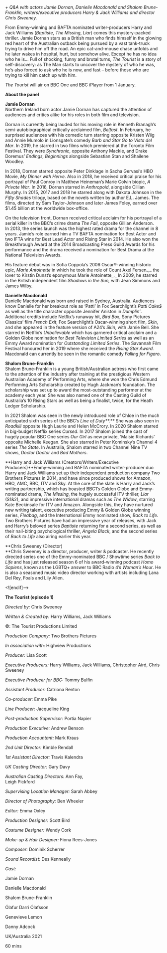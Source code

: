 

_+ Q&A with actors Jamie Dornan, Danielle Macdonald and Shalom  Brune-Franklin, writers/executive producers Harry & Jack Williams and  director Chris Sweeney._

From Emmy-winning and BAFTA nominated writer-producers Harry and Jack Williams (_Baptiste_, _The Missing_, _Liar_) comes this mystery-packed thriller. Jamie Dornan stars as a British man who finds himself in the glowing red heart of the Australian outback being pursued by a vast tank-truck trying to drive him off the road. An epic cat-and-mouse chase unfolds and he later wakes in hospital, hurt, but somehow alive. Except he has no idea who he is... Full of shocking, funny and brutal turns, _The Tourist_ is a story of self-discovery: as The Man starts to uncover the mystery of who he was, he’s also forced to ask who he is now, and fast – before those who are trying to kill him catch up with him.

_The Tourist_ will air on BBC One and BBC iPlayer from 1 January.

**About the panel**

**Jamie Dornan**  
Northern Ireland born actor Jamie Dornan has captured the attention of audiences and critics alike for his roles in both film and television.

Dornan is currently being lauded for his moving role in Kenneth Branagh’s semi-autobiographical critically acclaimed film, _Belfast_. In February, he surprised audiences with his comedic turn starring opposite Kristen Wiig and Annie Mumolo in Lionsgate’s comedy _Barb and Star Go to Vista del Mar_. In 2019, he starred in two films which premiered at the Toronto Film Festival. They were _Synchronic_, opposite Anthony Mackie, and Drake Doremus’ _Endings, Beginnings_ alongside Sebastian Stan and Shailene Woodley.

In 2018, Dornan starred opposite Peter Dinklage in Sacha Gervasi’s HBO Movie, _My Dinner with Herve_. Also in 2018, he received critical praise for his portrayal of Paul Conroy in Matthew Heineman’s Marie Colvin biopic, _A Private War_. In 2016, Dornan starred in _Anthropoid_, alongside Cillian Murphy. In 2015, 2017 and 2018 he starred along with Dakota Johnson in the _Fifty Shades_ trilogy, based on the novels written by author E.L. James. The films, directed by Sam Taylor-Johnson and later James Foley, earned over $1.45 billion at the worldwide box-office.

On the television front, Dornan received critical acclaim for his portrayal of a serial killer in the BBC’s crime drama _The Fall_, opposite Gillian Anderson.  
In 2013, the series launch was the highest rated drama for the channel in 8 years. Jamie’s role earned him a TV BAFTA nomination for Best Actor and two IFTA wins for Best Lead Actor and Rising Star in 2014. He also won the Breakthrough Award at the 2014 Broadcasting Press Guild Awards for his performance and the drama received a nomination for Best Drama at the National Television Awards.

His feature debut was in Sofia Coppola’s 2006 Oscar®-winning historic epic, _Marie Antoinette_ in which  he took the role of Count Axel Fersen_,_ the lover to Kirstin Dunst’s  eponymous  Marie Antoinette_._ In 2009, he starred in the British independent film _Shadows in the Sun,_ with Jean Simmons and James Wilby.

**Danielle Macdonald**  
Danielle Macdonald was born and raised in Sydney, Australia. Audiences know Danielle for her breakout role as ‘Patti’ in Fox Searchlight’s _Patti Cake$_ as well as the title character opposite Jennifer Aniston in _Dumplin’_. Additional credits include Netflix’s runaway hit, _Bird Box_, Sony Pictures Classics’ film _French Exit_, Fox Searchlight’s Oscar-winning short film, _Skin_, and she appeared in the feature version of A24’s _Skin_, with Jamie Bell. She starred in Netflix’s _Unbelievable_ which has garnered critical acclaim and a Golden Globe nomination for _Best Television Limited Series_ as well as an Emmy Award nomination for _Outstanding Limited Series_. The Savannah Film Festival honoured her in 2019 where she received the _Rising Star Award._ Macdonald can currently be seen in the romantic comedy _Falling for Figaro_.

**Shalom Brune-Franklin**  
Shalom Brune-Franklin is a young British/Australian actress who first came to the attention of the industry after training at the prestigious Western Australian Academy of Performing Arts, where she won the Chris Edmund Performing Arts Scholarship created by Hugh Jackman’s foundation. The scholarship was set up to award the most-outstanding performer at the academy each year. She was also named one of the Casting Guild of Australia’s 10 Rising Stars as well as being a finalist, twice, for the Heath Ledger Scholarship.

In 2021 Shalom was seen in the newly introduced role of Chloe in the much anticipated sixth series of the BBC’s _Line of Duty**.**_ She was also seen in _Roadkill_ opposite Hugh Laurie and Helen McCrory. In 2020 Shalom starred in big-budget Netflix series _Cursed_.  In 2017 Shalom joined the cast of hugely popular BBC One series _Our Girl_ as new private, ‘Maisie Richards’ opposite Michelle Keegan. She also starred in Peter Kominsky’s Channel 4 series _The State_. In Australia, Shalom starred in two Channel Nine TV shows, _Doctor Doctor_ and _Bad Mothers_.

**Harry and Jack Williams (Creators/Writers/Executive Producers)**Emmy-winning and BAFTA nominated writer-producer duo Harry and Jack Williams set up their independent production company Two Brothers Pictures in 2014, and have since produced shows for Amazon, HBO, AMC, BBC, ITV and Sky. At the core of the slate is Harry and Jack’s writing partnership, which has boasted BBC1’s Golden Globe and Emmy-nominated drama, _The Missing_, the hugely successful ITV thriller, _Liar_ (S1&2), and impressive international dramas such as _The Widow_, starring Kate Beckinsale for ITV and Amazon. Alongside this, they have nurtured new writing talent, executive producing Emmy & Golden Globe winning series, _Fleabag_, and the International Emmy nominated show, _Back to Life_. Two Brothers Pictures have had an impressive year of releases, with Jack and Harry’s beloved series _Baptiste_ returning for a second series, as well as their nail-biting psychological thriller, _Angela Black_, and the second series of _Back to Life_ also airing earlier this year.

**Chris Sweeney (Director)  
**Chris Sweeney is a director, producer, writer & podcaster. He recently directed series one of the Emmy-nominated BBC / Showtime series _Back to Life_ and has just released season 6 of his award-winning podcast _Homo Sapiens_, known as the LGBTQ+ answer to BBC Radio 4’s _Woman’s Hour_. He is also a seasoned music video director working with artists including Lana Del Rey, Foals and Lily Allen.

<![endif]-->

**The Tourist (episode 1)**

_Directed by:_ Chris Sweeney

_Written & Created by:_ Harry Williams, Jack Williams

©: The Tourist Productions Limited

_Production Company:_ Two Brothers Pictures

_In association with:_ Highview Productions

_Producer:_ Lisa Scott

_Executive Producers:_ Harry Williams, Jack Williams, Christopher Aird, Chris Sweeney

_Executive Producer for BBC:_ Tommy Bulfin

_Assistant Producer:_ Catriona Renton

_Co-producer:_ Emma Pike

_Line Producer:_ Jacqueline King

_Post-production Supervisor:_ Portia Napier

_Production Executive:_ Andrew Benson

_Production Accountant:_ Mark Kraus

_2nd Unit Director:_ Kimble Rendall

_1st Assistant Director:_ Travis Kalendra

_UK Casting Director:_ Gary Davy

_Australian Casting Directors:_ Ann Fay,  
Leigh Pickford

_Supervising Location Manager:_ Sarah Abbey

_Director of Photography:_ Ben Wheeler

_Editor:_ Emma Oxley

_Production Designer:_ Scott Bird

_Costume Designer:_ Wendy Cork

_Make-up & Hair Designer:_ Fiona Rees-Jones

_Composer:_ Dominik Scherrer

_Sound Recordist:_ Des Kenneally

_Cast:_

Jamie Dornan

Danielle Macdonald

Shalom Brune-Franklin

Ólafur Darri Ólafsson

Genevieve Lemon

Danny Adcock

UK/Australia 2021

60 mins
<!--stackedit_data:
eyJoaXN0b3J5IjpbLTEwMzExNjIzMDldfQ==
-->